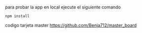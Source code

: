 para probar la app en local ejecute el siguiente comando

```
npm install
```

codigo tarjeta master <https://github.com/Benja712/master_board>
